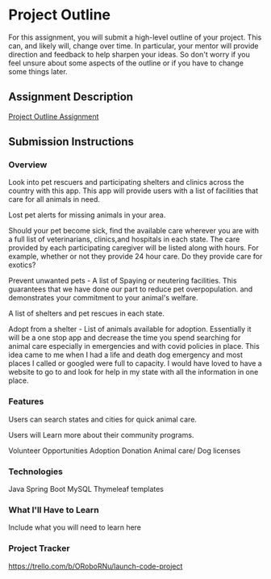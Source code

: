 # Project Outline
For this assignment, you will submit a high-level outline of your project. This can, and likely will, change over time. In particular, your mentor will provide direction and feedback to help sharpen your ideas. So don't worry if you feel unsure about some aspects of the outline or if you have to change some things later.

## Assignment Description
[Project Outline Assignment](https://education.launchcode.org/liftoff/modules/assignments/project-outline)

## Submission Instructions

### Overview
Look into pet rescuers and participating shelters and clinics across the country with this app. This app will provide users with a list of facilities that care for all animals in need.

Lost pet alerts for missing animals in your area. 

Should your pet become sick, find the available care wherever you are with a full list of veterinarians, clinics,and hospitals in each state. The care provided by each participating caregiver will be listed along with hours. For example, whether or not they provide 24 hour care.  Do they provide care for exotics?

Prevent unwanted pets - A list of Spaying or neutering facilities.  This guarantees that we have done our part to reduce pet overpopulation. and demonstrates your commitment to your animal's welfare. 

A list of shelters and pet rescues in each state.

Adopt from a shelter -  List of animals available for adoption. 
Essentially it will be a one stop app and decrease the time you spend searching for animal care especially in emergencies and with covid policies in place. This idea came to me when I had a life and death dog emergency and most places I called or googled were full to capacity.  I would have loved to have a website to go to and look for help in my state with all the information in one place.

### Features
Users can search states and cities for quick animal care.
 
Users will  Learn more about their community programs.
 
Volunteer Opportunities
Adoption
Donation
Animal care/ Dog licenses

### Technologies
Java
Spring Boot
MySQL
Thymeleaf templates

### What I'll Have to Learn
Include what you will need to learn here
### Project Tracker
https://trello.com/b/ORoboRNu/launch-code-project
